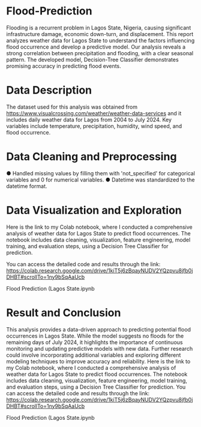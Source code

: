 # Flood-Prediction
Flooding is a recurrent problem in Lagos State, Nigeria, causing significant infrastructure
damage, economic down-turn, and displacement. This report analyzes weather data for Lagos
State to understand the factors influencing flood occurrence and develop a predictive model.
Our analysis reveals a strong correlation between precipitation and flooding, with a clear
seasonal pattern. The developed model, Decision-Tree Classifier demonstrates promising
accuracy in predicting flood events.

# Data Description
The dataset used for this analysis was obtained from
https://www.visualcrossing.com/weather/weather-data-services and it includes daily weather
data for Lagos from 2004 to July 2024. Key variables include temperature, precipitation,
humidity, wind speed, and flood occurrence.

# Data Cleaning and Preprocessing
● Handled missing values by filling them with 'not_specified' for categorical variables and 0
for numerical variables.
● Datetime was standardized to the datetime format.

# Data Visualization and Exploration
Here is the link to my Colab notebook, where I conducted a comprehensive analysis of weather
data for Lagos State to predict flood occurrences. The notebook includes data cleaning,
visualization, feature engineering, model training, and evaluation steps, using a Decision Tree
Classifier for prediction. 

You can access the detailed code and results through the link: https://colab.research.google.com/drive/1kiT5j6zBqayNUDV2YQzpvu8jfb0jDHBT#scrollTo=1ny9bSqAaUcb

Flood Prediction (Lagos State.ipynb

# Result and Conclusion
This analysis provides a data-driven approach to predicting potential flood occurrences in Lagos
State. While the model suggests no floods for the remaining days of July 2024, it highlights the
importance of continuous monitoring and updating predictive models with new data. Further
research could involve incorporating additional variables and exploring different modeling
techniques to improve accuracy and reliability.
Here is the link to my Colab notebook, where I conducted a comprehensive analysis of weather
data for Lagos State to predict flood occurrences. The notebook includes data cleaning,
visualization, feature engineering, model training, and evaluation steps, using a Decision Tree
Classifier for prediction. You can access the detailed code and results through the link: https://colab.research.google.com/drive/1kiT5j6zBqayNUDV2YQzpvu8jfb0jDHBT#scrollTo=1ny9bSqAaUcb

Flood Prediction (Lagos State.ipynb
